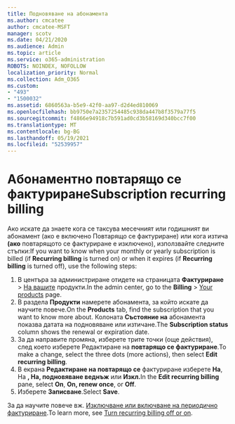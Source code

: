 ```yaml
---
title: Подновяване на абонамента
ms.author: cmcatee
author: cmcatee-MSFT
manager: scotv
ms.date: 04/21/2020
ms.audience: Admin
ms.topic: article
ms.service: o365-administration
ROBOTS: NOINDEX, NOFOLLOW
localization_priority: Normal
ms.collection: Adm_O365
ms.custom:
- "493"
- "1500032"
ms.assetid: 6860563a-b5e9-42f0-aa97-d2d4ed810069
ms.openlocfilehash: bb9750e7a2357254485c938da447b8f3579a77f5
ms.sourcegitcommit: f4866e94918c7b591ad0cd3b58169d340bcc7f00
ms.translationtype: MT
ms.contentlocale: bg-BG
ms.lasthandoff: 05/19/2021
ms.locfileid: "52539957"
---
```

# <a name="subscription-recurring-billing"></a><span data-ttu-id="f44ea-102">Абонаментно повтарящо се фактуриране</span><span class="sxs-lookup"><span data-stu-id="f44ea-102">Subscription recurring billing</span></span>

<span data-ttu-id="f44ea-103">Ако искате да знаете кога се таксува месечният  или годишният ви абонамент (ако е включено Повтарящо се фактуриране) или кога изтича **(ако** повтарящото се фактуриране е изключено), използвайте следните стъпки:</span><span class="sxs-lookup"><span data-stu-id="f44ea-103">If you want to know when your monthly or yearly subscription is billed (if **Recurring billing** is turned on) or when it expires (if **Recurring billing** is turned off), use the following steps:</span></span>
  
1. <span data-ttu-id="f44ea-104">В центъра за администриране отидете на страницата **Фактуриране** \> [На вашите](https://go.microsoft.com/fwlink/p/?linkid=842054) продукти.</span><span class="sxs-lookup"><span data-stu-id="f44ea-104">In the admin center, go to the **Billing** \> [Your products](https://go.microsoft.com/fwlink/p/?linkid=842054) page.</span></span>
2. <span data-ttu-id="f44ea-105">В раздела **Продукти** намерете абонамента, за който искате да научите повече.</span><span class="sxs-lookup"><span data-stu-id="f44ea-105">On the **Products** tab, find the subscription that you want to know more about.</span></span> <span data-ttu-id="f44ea-106">Колоната **Състояние на** абонамента показва датата на подновяване или изтичане.</span><span class="sxs-lookup"><span data-stu-id="f44ea-106">The **Subscription status** column shows the renewal or expiration date.</span></span>
3. <span data-ttu-id="f44ea-107">За да направите промяна, изберете трите точки (още действия), след което изберете Редактиране на **повтарящо се фактуриране**.</span><span class="sxs-lookup"><span data-stu-id="f44ea-107">To make a change, select the three dots (more actions), then select **Edit recurring billing**.</span></span>
4. <span data-ttu-id="f44ea-108">В екрана **Редактиране на повтарящо се** фактуриране изберете **На**, На **, На, подновяване веднъж** или **Изкл.**</span><span class="sxs-lookup"><span data-stu-id="f44ea-108">In the **Edit recurring billing** pane, select **On**, **On, renew once**, or **Off**.</span></span>
5. <span data-ttu-id="f44ea-109">Изберете **Записване**.</span><span class="sxs-lookup"><span data-stu-id="f44ea-109">Select **Save**.</span></span>

<span data-ttu-id="f44ea-110">За да научите повече вж. [Изключване или включване на периодично фактуриране](/microsoft-365/commerce/subscriptions/renew-your-subscription).</span><span class="sxs-lookup"><span data-stu-id="f44ea-110">To learn more, see [Turn recurring billing off or on](/microsoft-365/commerce/subscriptions/renew-your-subscription).</span></span>